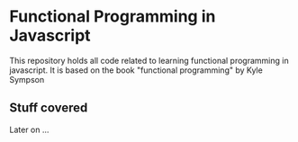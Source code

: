 # Functional Programming in Javascript
This repository holds all code related to learning functional programming in javascript. It is based on the book "functional programming" by Kyle Sympson
## Stuff covered
Later on ...
